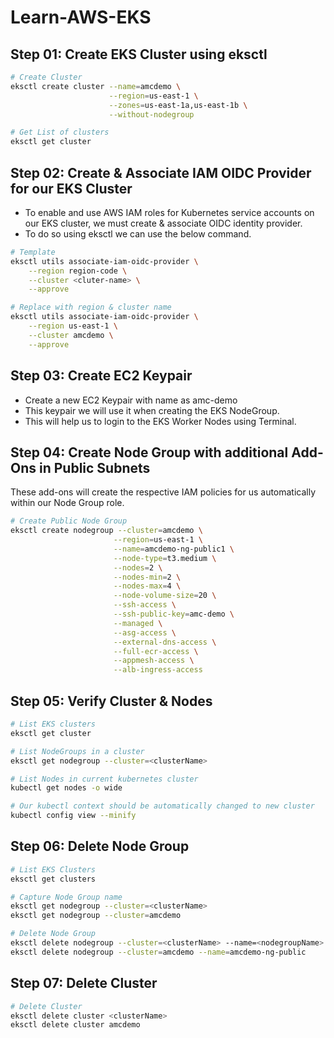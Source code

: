 # Learn-AWS-EKS

## Step 01: Create EKS Cluster using eksctl

```bash
# Create Cluster
eksctl create cluster --name=amcdemo \
                      --region=us-east-1 \
                      --zones=us-east-1a,us-east-1b \
                      --without-nodegroup                  
```

```bash
# Get List of clusters
eksctl get cluster
```

## Step 02: Create & Associate IAM OIDC Provider for our EKS Cluster
* To enable and use AWS IAM roles for Kubernetes service accounts on our EKS cluster, we must create & associate OIDC identity provider.
* To do so using eksctl we can use the below command.

```bash
# Template
eksctl utils associate-iam-oidc-provider \
    --region region-code \
    --cluster <cluter-name> \
    --approve

# Replace with region & cluster name
eksctl utils associate-iam-oidc-provider \
    --region us-east-1 \
    --cluster amcdemo \
    --approve
```

## Step 03: Create EC2 Keypair
* Create a new EC2 Keypair with name as amc-demo
* This keypair we will use it when creating the EKS NodeGroup.
* This will help us to login to the EKS Worker Nodes using Terminal.

## Step 04: Create Node Group with additional Add-Ons in Public Subnets
These add-ons will create the respective IAM policies for us automatically within our Node Group role.

```bash
# Create Public Node Group   
eksctl create nodegroup --cluster=amcdemo \
                       --region=us-east-1 \
                       --name=amcdemo-ng-public1 \
                       --node-type=t3.medium \
                       --nodes=2 \
                       --nodes-min=2 \
                       --nodes-max=4 \
                       --node-volume-size=20 \
                       --ssh-access \
                       --ssh-public-key=amc-demo \
                       --managed \
                       --asg-access \
                       --external-dns-access \
                       --full-ecr-access \
                       --appmesh-access \
                       --alb-ingress-access
```

## Step 05: Verify Cluster & Nodes

```bash
# List EKS clusters
eksctl get cluster

# List NodeGroups in a cluster
eksctl get nodegroup --cluster=<clusterName>

# List Nodes in current kubernetes cluster
kubectl get nodes -o wide

# Our kubectl context should be automatically changed to new cluster
kubectl config view --minify
```

## Step 06: Delete Node Group

```bash
# List EKS Clusters
eksctl get clusters

# Capture Node Group name
eksctl get nodegroup --cluster=<clusterName>
eksctl get nodegroup --cluster=amcdemo

# Delete Node Group
eksctl delete nodegroup --cluster=<clusterName> --name=<nodegroupName>
eksctl delete nodegroup --cluster=amcdemo --name=amcdemo-ng-public
```

## Step 07: Delete Cluster
```bash
# Delete Cluster
eksctl delete cluster <clusterName>
eksctl delete cluster amcdemo
```

